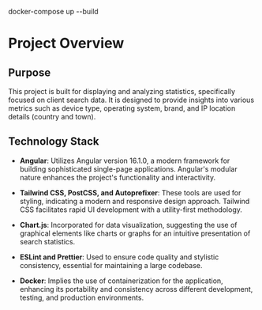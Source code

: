 docker-compose up --build


# Project Overview

## Purpose
This project is built for displaying and analyzing statistics, specifically focused on client search data. It is designed to provide insights into various metrics such as device type, operating system, brand, and IP location details (country and town).

## Technology Stack

- **Angular**: Utilizes Angular version 16.1.0, a modern framework for building sophisticated single-page applications. Angular's modular nature enhances the project's functionality and interactivity.

- **Tailwind CSS, PostCSS, and Autoprefixer**: These tools are used for styling, indicating a modern and responsive design approach. Tailwind CSS facilitates rapid UI development with a utility-first methodology.

- **Chart.js**: Incorporated for data visualization, suggesting the use of graphical elements like charts or graphs for an intuitive presentation of search statistics.

- **ESLint and Prettier**: Used to ensure code quality and stylistic consistency, essential for maintaining a large codebase.

- **Docker**: Implies the use of containerization for the application, enhancing its portability and consistency across different development, testing, and production environments.

